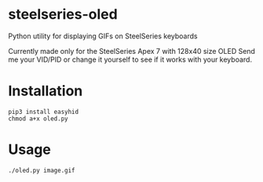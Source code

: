 # steelseries-oled
Python utility for displaying GIFs on SteelSeries keyboards

Currently made only for the SteelSeries Apex 7 with 128x40 size OLED
Send me your VID/PID or change it yourself to see if it works with your keyboard.

# Installation
```
pip3 install easyhid
chmod a+x oled.py
```

# Usage
```
./oled.py image.gif
```
